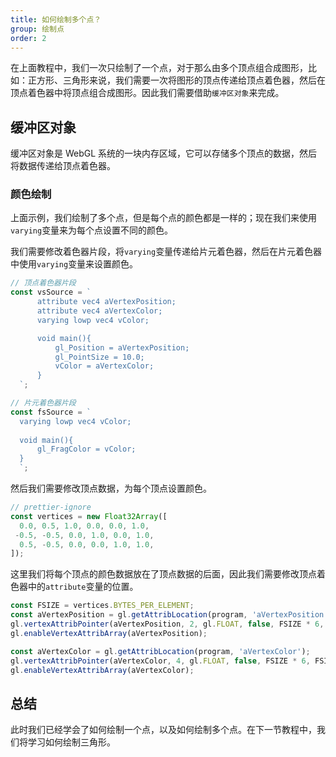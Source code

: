 ```yaml
---
title: 如何绘制多个点？
group: 绘制点
order: 2
---
```


在上面教程中，我们一次只绘制了一个点，对于那么由多个顶点组合成图形，比如：正方形、三角形来说，我们需要一次将图形的顶点传递给顶点着色器，然后在顶点着色器中将顶点组合成图形。因此我们需要借助`缓冲区对象`来完成。

<code src="../demos/point/multiPoints.tsx" ></code>

## 缓冲区对象

缓冲区对象是 WebGL 系统的一块内存区域，它可以存储多个顶点的数据，然后将数据传递给顶点着色器。

### 颜色绘制

上面示例，我们绘制了多个点，但是每个点的颜色都是一样的；现在我们来使用`varying`变量来为每个点设置不同的颜色。

我们需要修改着色器片段，将`varying`变量传递给片元着色器，然后在片元着色器中使用`varying`变量来设置颜色。

```ts
// 顶点着色器片段
const vsSource = `
      attribute vec4 aVertexPosition;
      attribute vec4 aVertexColor;
      varying lowp vec4 vColor;

      void main(){
          gl_Position = aVertexPosition;
          gl_PointSize = 10.0;
          vColor = aVertexColor;
      }
  `;

// 片元着色器片段
const fsSource = `
  varying lowp vec4 vColor;
  
  void main(){
      gl_FragColor = vColor;
  }
  `;
```

然后我们需要修改顶点数据，为每个顶点设置颜色。

```ts
// prettier-ignore
const vertices = new Float32Array([
  0.0, 0.5, 1.0, 0.0, 0.0, 1.0,
 -0.5, -0.5, 0.0, 1.0, 0.0, 1.0, 
  0.5, -0.5, 0.0, 0.0, 1.0, 1.0,
]);
```

这里我们将每个顶点的颜色数据放在了顶点数据的后面，因此我们需要修改顶点着色器中的`attribute`变量的位置。

```ts
const FSIZE = vertices.BYTES_PER_ELEMENT;
const aVertexPosition = gl.getAttribLocation(program, 'aVertexPosition');
gl.vertexAttribPointer(aVertexPosition, 2, gl.FLOAT, false, FSIZE * 6, 0);
gl.enableVertexAttribArray(aVertexPosition);

const aVertexColor = gl.getAttribLocation(program, 'aVertexColor');
gl.vertexAttribPointer(aVertexColor, 4, gl.FLOAT, false, FSIZE * 6, FSIZE * 2);
gl.enableVertexAttribArray(aVertexColor);
```

<code src="../demos/point/multiAttributeColor.tsx" ></code>

## 总结

此时我们已经学会了如何绘制一个点，以及如何绘制多个点。在下一节教程中，我们将学习如何绘制三角形。
